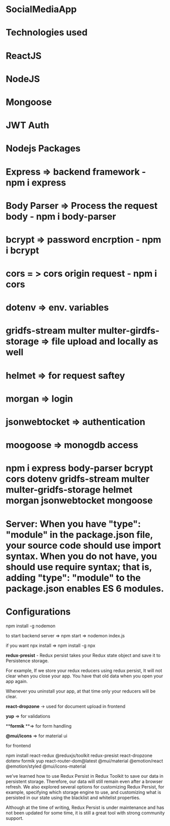 # SocialMediaApp

# Technologies used

# ReactJS

# NodeJS

# Mongoose

# JWT Auth

# Nodejs Packages

# Express => backend framework - npm i express

# Body Parser => Process the request body - npm i body-parser

# bcrypt => password encrption - npm i bcrypt

# cors = > cors origin request - npm i cors

# dotenv => env. variables

# gridfs-stream multer multer-girdfs-storage => file upload and locally as well

# helmet => for request saftey

# morgan => login

# jsonwebtocket => authentication

# moogoose => monogdb access

# npm i express body-parser bcrypt cors dotenv gridfs-stream multer multer-gridfs-storage helmet morgan jsonwebtocket mongoose

# Server: When you have "type": "module" in the package.json file, your source code should use import syntax. When you do not have, you should use require syntax; that is, adding "type": "module" to the package.json enables ES 6 modules.

# Configurations

npm install -g nodemon

to start backend server => npm start => nodemon index.js


if you want npx install => npm install -g npx 

**redux-presist** - Redux persist takes your Redux state object and save it to Persistence storage.

For example, If we store your redux reducers using redux persist, It will not clear when you close your app. You have that old data when you open your app again.

Whenever you uninstall your app, at that time only your reducers will be clear.

**react-dropzone** -> used for document upload in frontend

**yup** => for validations 

****formik** **=> for form handling

**@mui/icons** => for material ui

for frontend

npm install react-redux @reduxjs/toolkit redux-presist react-dropzone dotenv formik 
yup react-router-dom@latest @mui/material @emotion/react @emotion/styled @mui/icons-material

we’ve learned how to use Redux Persist in Redux Toolkit to save our data in persistent storage. Therefore, our data will still remain even after a browser refresh. We also explored several options for customizing Redux Persist, for example, specifying which storage engine to use, and customizing what is persisted in our state using the blacklist and whitelist properties.

Although at the time of writing, Redux Persist is under maintenance and has not been updated for some time, it is still a great tool with strong community support.
